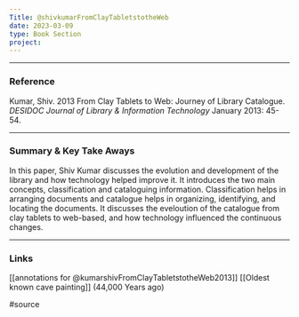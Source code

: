 ```yaml
---
Title: @shivkumarFromClayTabletstotheWeb
date: 2023-03-09
type: Book Section
project:
---
```


---
### Reference 

Kumar, Shiv. 2013 From Clay Tablets to Web: Journey of Library Catalogue. *DESIDOC Journal of Library & Information Technology* January 2013: 45-54.

---

### Summary & Key Take Aways

In this paper, Shiv Kumar discusses the evolution and development of the library and how technology helped improve it. It introduces the two main concepts, classification and cataloguing information. Classification helps in arranging documents and catalogue helps in organizing, identifying, and locating the documents. It discusses the eveloution of the catalogue from clay tablets to web-based, and how technology influenced the continuous changes.

--- 

### Links
[[annotations for @kumarshivFromClayTabletstotheWeb2013]]
[[Oldest known cave painting]] (44,000 Years ago)

#source 